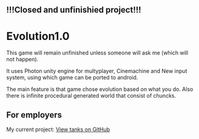 ## !!!Closed and unfinishied project!!!

# Evolution1.0
This game will remain unfinished unless someone will ask me (which will not happen).

It uses Photon unity engine for multyplayer, Cinemachine and New input system,
using which game can be ported to android.

The main feature is that game chose evolution based on what you do.
Also there is infinite procedural generated world that consist of chuncks.

## For employers
My current project: [View tanks on GitHub](https://github.com/BbIXOD/Tanks.git)
